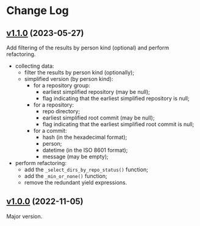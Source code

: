 # Change Log

## [v1.1.0](https://github.com/thewizardplusplus/git-earliest-date/tree/v1.1.0) (2023-05-27)

Add filtering of the results by person kind (optional) and perform refactoring.

- collecting data:
  - filter the results by person kind (optionally);
  - simplified version (by person kind):
    - for a repository group:
      - earliest simplified repository (may be null);
      - flag indicating that the earliest simplified repository is null;
    - for a repository:
      - repo directory;
      - earliest simplified root commit (may be null);
      - flag indicating that the earliest simplified root commit is null;
    - for a commit:
      - hash (in the hexadecimal format);
      - person;
      - datetime (in the ISO 8601 format);
      - message (may be empty);
- perform refactoring:
  - add the `_select_dirs_by_repo_status()` function;
  - add the `_min_or_none()` function;
  - remove the redundant yield expressions.

## [v1.0.0](https://github.com/thewizardplusplus/git-earliest-date/tree/v1.0.0) (2022-11-05)

Major version.
